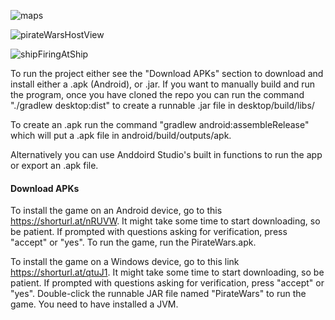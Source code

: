 ![maps](https://github.com/the-big-bad-wolf/TDT4240/assets/78231350/88448f94-e037-479b-a33f-9185a0631b0c)

![pirateWarsHostView](https://github.com/the-big-bad-wolf/TDT4240/assets/78231350/ff8127e5-4be2-4a1e-99dc-1e813f6ceeb2)

![shipFiringAtShip](https://github.com/the-big-bad-wolf/TDT4240/assets/78231350/d69bd1d6-0844-49b0-8198-de2fde73b437)

To run the project either see the "Download APKs" section to download and install either a .apk (Android), or .jar. 
If you want to manually build and run the program, once you have cloned the repo you can run the command "./gradlew desktop:dist" to create a runnable .jar file in desktop/build/libs/

To create an .apk run the command "gradlew android:assembleRelease"  which will put a .apk file in android/build/outputs/apk.

Alternatively you can use Anddoird Studio's built in functions to run the app or export an .apk file.




#### Download APKs

To install the game on an Android device, go to this https://shorturl.at/nRUVW. It might take some time to start downloading, so be patient. If prompted with questions asking for verification, press "accept" or "yes". To run the game, run the PirateWars.apk.


To install the game on a Windows device, go to this link https://shorturl.at/qtuJ1. It might take some time to start downloading, so be patient. If prompted with questions asking for verification, press "accept" or "yes". Double-click the runnable JAR file named "PirateWars" to run the game. You need to have installed a JVM.
